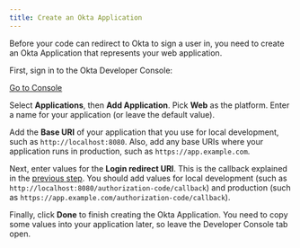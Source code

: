 ```yaml
---
title: Create an Okta Application
---
```


Before your code can redirect to Okta to sign a user in, you need to create an Okta Application that represents your web application.

First, sign in to the Okta Developer Console:

<a href="https://login.okta.com/" target="_blank" class="Button--blue">Go to Console</a>

Select **Applications**, then **Add Application**. Pick **Web** as the platform. Enter a name for your application (or leave the default value).

Add the **Base URI** of your application that you use for local development, such as `http://localhost:8080`. Also, add any base URIs where your application runs in production, such as `https://app.example.com`.

Next, enter values for the **Login redirect URI**. This is the callback explained in the [previous step](define-callback-route). You should add values for local development (such as `http://localhost:8080/authorization-code/callback`) and production (such as `https://app.example.com/authorization-code/callback`).

Finally, click **Done** to finish creating the Okta Application. You need to copy some values into your application later, so leave the Developer Console tab open.

<NextSectionLink/>
